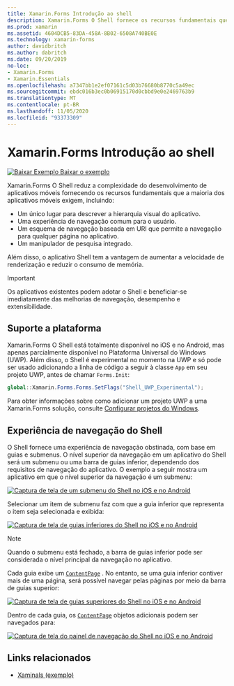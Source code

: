 ```yaml
---
title: Xamarin.Forms Introdução ao shell
description: Xamarin.Forms O Shell fornece os recursos fundamentais que a maioria dos aplicativos exigem, incluindo uma experiência de usuário de navegação comum, um esquema de navegação baseado em URI e um manipulador de pesquisa integrado.
ms.prod: xamarin
ms.assetid: 4604DCB5-83DA-458A-8B02-6508A740BE0E
ms.technology: xamarin-forms
author: davidbritch
ms.author: dabritch
ms.date: 09/20/2019
no-loc:
- Xamarin.Forms
- Xamarin.Essentials
ms.openlocfilehash: a7347bb1e2ef07161c5d03b76680b8770c5a49ec
ms.sourcegitcommit: ebdc016b3ec0b06915170d0cbbd9e0e2469763b9
ms.translationtype: MT
ms.contentlocale: pt-BR
ms.lasthandoff: 11/05/2020
ms.locfileid: "93373309"
---
```

# <a name="no-locxamarinforms-shell-introduction"></a>Xamarin.Forms Introdução ao shell

[![Baixar Exemplo](~/media/shared/download.png) Baixar o exemplo](/samples/xamarin/xamarin-forms-samples/userinterface-xaminals/)

Xamarin.Forms O Shell reduz a complexidade do desenvolvimento de aplicativos móveis fornecendo os recursos fundamentais que a maioria dos aplicativos móveis exigem, incluindo:

- Um único lugar para descrever a hierarquia visual do aplicativo.
- Uma experiência de navegação comum para o usuário.
- Um esquema de navegação baseada em URI que permite a navegação para qualquer página no aplicativo.
- Um manipulador de pesquisa integrado.

Além disso, o aplicativo Shell tem a vantagem de aumentar a velocidade de renderização e reduzir o consumo de memória.

> [!IMPORTANT]
> Os aplicativos existentes podem adotar o Shell e beneficiar-se imediatamente das melhorias de navegação, desempenho e extensibilidade.

## <a name="platform-support"></a>Suporte a plataforma

Xamarin.Forms O Shell está totalmente disponível no iOS e no Android, mas apenas parcialmente disponível no Plataforma Universal do Windows (UWP). Além disso, o Shell é experimental no momento na UWP e só pode ser usado adicionando a linha de código a seguir à classe `App` em seu projeto UWP, antes de chamar `Forms.Init`:

```csharp
global::Xamarin.Forms.Forms.SetFlags("Shell_UWP_Experimental");
```

Para obter informações sobre como adicionar um projeto UWP a uma Xamarin.Forms solução, consulte [Configurar projetos do Windows](~/xamarin-forms/platform/windows/installation/index.md).

## <a name="shell-navigation-experience"></a>Experiência de navegação do Shell

O Shell fornece uma experiência de navegação obstinada, com base em guias e submenus. O nível superior da navegação em um aplicativo do Shell será um submenu ou uma barra de guias inferior, dependendo dos requisitos de navegação do aplicativo. O exemplo a seguir mostra um aplicativo em que o nível superior da navegação é um submenu:

[![Captura de tela de um submenu do Shell no iOS e no Android](introduction-images/flyout.png "Submenu do Shell")](introduction-images/flyout-large.png#lightbox "Submenu do Shell")

Selecionar um item de submenu faz com que a guia inferior que representa o item seja selecionada e exibida:

[![Captura de tela de guias inferiores do Shell no iOS e no Android](introduction-images/monkeys.png "Guias inferiores do Shell")](introduction-images/monkeys-large.png#lightbox "Guias inferiores do Shell")

> [!NOTE]
> Quando o submenu está fechado, a barra de guias inferior pode ser considerada o nível principal da navegação no aplicativo.

Cada guia exibe um [`ContentPage`](xref:Xamarin.Forms.ContentPage) . No entanto, se uma guia inferior contiver mais de uma página, será possível navegar pelas páginas por meio da barra de guias superior:

[![Captura de tela de guias superiores do Shell no iOS e no Android](introduction-images/cats.png "Guias superiores do Shell")](introduction-images/cats-large.png#lightbox "Guias superiores do Shell")

Dentro de cada guia, os [`ContentPage`](xref:Xamarin.Forms.ContentPage) objetos adicionais podem ser navegados para:

[![Captura de tela do painel de navegação do Shell no iOS e no Android](introduction-images/cat-details.png "Navegação do aplicativo do Shell")](introduction-images/cat-details-large.png#lightbox "Navegação do aplicativo do Shell")

## <a name="related-links"></a>Links relacionados

- [Xaminals (exemplo)](/samples/xamarin/xamarin-forms-samples/userinterface-xaminals/)